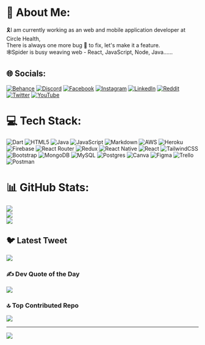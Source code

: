 # 💫 About Me:
🎗️I am currently working as an web and mobile application developer at Circle Health,<br>There is always one more bug 🤖 to fix, let's make it a feature.<br>🕸️Spider is busy weaving web - React, JavaScript, Node, Java......


## 🌐 Socials:
[![Behance](https://img.shields.io/badge/Behance-1769ff?logo=behance&logoColor=white)](https://behance.net/Spider-Calvin) [![Discord](https://img.shields.io/badge/Discord-%237289DA.svg?logo=discord&logoColor=white)](https://discord.gg/Spider-Calvin) [![Facebook](https://img.shields.io/badge/Facebook-%231877F2.svg?logo=Facebook&logoColor=white)](https://facebook.com/Spider-Calvin) [![Instagram](https://img.shields.io/badge/Instagram-%23E4405F.svg?logo=Instagram&logoColor=white)](https://instagram.com/Spider_Calvin) [![LinkedIn](https://img.shields.io/badge/LinkedIn-%230077B5.svg?logo=linkedin&logoColor=white)](https://linkedin.com/in/Spider-Calvin) [![Reddit](https://img.shields.io/badge/Reddit-%23FF4500.svg?logo=Reddit&logoColor=white)](https://reddit.com/user/Spider-Calvin) [![Twitter](https://img.shields.io/badge/Twitter-%231DA1F2.svg?logo=Twitter&logoColor=white)](https://twitter.com/Spider-Calvin) [![YouTube](https://img.shields.io/badge/YouTube-%23FF0000.svg?logo=YouTube&logoColor=white)](https://youtube.com/@Spider-Calvin) 

# 💻 Tech Stack:
![Dart](https://img.shields.io/badge/dart-%230175C2.svg?style=for-the-badge&logo=dart&logoColor=white) ![HTML5](https://img.shields.io/badge/html5-%23E34F26.svg?style=for-the-badge&logo=html5&logoColor=white) ![Java](https://img.shields.io/badge/java-%23ED8B00.svg?style=for-the-badge&logo=java&logoColor=white) ![JavaScript](https://img.shields.io/badge/javascript-%23323330.svg?style=for-the-badge&logo=javascript&logoColor=%23F7DF1E) ![Markdown](https://img.shields.io/badge/markdown-%23000000.svg?style=for-the-badge&logo=markdown&logoColor=white) ![AWS](https://img.shields.io/badge/AWS-%23FF9900.svg?style=for-the-badge&logo=amazon-aws&logoColor=white) ![Heroku](https://img.shields.io/badge/heroku-%23430098.svg?style=for-the-badge&logo=heroku&logoColor=white) ![Firebase](https://img.shields.io/badge/firebase-%23039BE5.svg?style=for-the-badge&logo=firebase) ![React Router](https://img.shields.io/badge/React_Router-CA4245?style=for-the-badge&logo=react-router&logoColor=white) ![Redux](https://img.shields.io/badge/redux-%23593d88.svg?style=for-the-badge&logo=redux&logoColor=white) ![React Native](https://img.shields.io/badge/react_native-%2320232a.svg?style=for-the-badge&logo=react&logoColor=%2361DAFB) ![React](https://img.shields.io/badge/react-%2320232a.svg?style=for-the-badge&logo=react&logoColor=%2361DAFB) ![TailwindCSS](https://img.shields.io/badge/tailwindcss-%2338B2AC.svg?style=for-the-badge&logo=tailwind-css&logoColor=white) ![Bootstrap](https://img.shields.io/badge/bootstrap-%23563D7C.svg?style=for-the-badge&logo=bootstrap&logoColor=white) ![MongoDB](https://img.shields.io/badge/MongoDB-%234ea94b.svg?style=for-the-badge&logo=mongodb&logoColor=white) ![MySQL](https://img.shields.io/badge/mysql-%2300f.svg?style=for-the-badge&logo=mysql&logoColor=white) ![Postgres](https://img.shields.io/badge/postgres-%23316192.svg?style=for-the-badge&logo=postgresql&logoColor=white) ![Canva](https://img.shields.io/badge/Canva-%2300C4CC.svg?style=for-the-badge&logo=Canva&logoColor=white) 	![Figma](https://img.shields.io/badge/figma-%23F24E1E.svg?style=for-the-badge&logo=figma&logoColor=white) ![Trello](https://img.shields.io/badge/Trello-%23026AA7.svg?style=for-the-badge&logo=Trello&logoColor=white) ![Postman](https://img.shields.io/badge/Postman-FF6C37?style=for-the-badge&logo=postman&logoColor=white)
# 📊 GitHub Stats:
![](https://github-readme-stats.vercel.app/api?username=Spider-Calvin&theme=dark&hide_border=false&include_all_commits=false&count_private=false)<br/>
![](https://github-readme-streak-stats.herokuapp.com/?user=Spider-Calvin&theme=dark&hide_border=false)<br/>
![](https://github-readme-stats.vercel.app/api/top-langs/?username=Spider-Calvin&theme=dark&hide_border=false&include_all_commits=false&count_private=false&layout=compact)

## 🐦 Latest Tweet
[![](https://gtce.itsvg.in/api?username=Spider-Calvin)](https://github.com/VishwaGauravIn/github-twitter-card-embed)

### ✍️ Dev Quote of the Day
![](https://quotes-github-readme.vercel.app/api?type=horizontal&theme=radical)

### 🔝 Top Contributed Repo
![](https://github-contributor-stats.vercel.app/api?username=Spider-Calvin&limit=5&theme=dark&combine_all_yearly_contributions=true)

---
[![](https://visitcount.itsvg.in/api?id=Spider-Calvin&icon=4&color=1)](https://visitcount.itsvg.in)

<!-- https://gprm.itsvg.in -->
